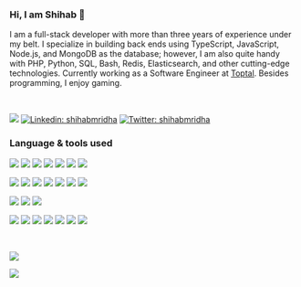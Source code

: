 ### Hi, I am Shihab 👋

<!-- Bio -->
I am a full-stack developer with more than three years of experience under my belt. I specialize in building back ends using TypeScript, JavaScript, Node.js, and MongoDB as the database; however, I am also quite handy with PHP, Python, SQL, Bash, Redis, Elasticsearch, and other cutting-edge technologies. Currently working as a Software Engineer at [Toptal](https://toptal.com). Besides programming, I enjoy gaming.

<br>

<!-- Social links -->
[![](https://img.shields.io/badge/Blog-Another%20Dev-green?style=for-the-badge)](https://anotherdev.xyz)
[![Linkedin: shihabmridha](https://img.shields.io/badge/-shihabmridha-blue?style=for-the-badge&logo=Linkedin&logoColor=white&link=https://www.linkedin.com/in/shihabmridha/)](https://www.linkedin.com/in/shihabmridha/)
[![Twitter: shihabmridha](https://img.shields.io/twitter/follow/shihabmridha?style=for-the-badge&logo=twitter)](https://twitter.com/shihabmridha) 


### Language & tools used

<!-- Language -->
![](https://img.shields.io/badge/-JavaScript-565555?style=flat-square&logo=javascript)
![](https://img.shields.io/badge/-TypeScript-565555?style=flat-square&logo=typescript)
![](https://img.shields.io/badge/-Go-565555?style=flat-square&logo=Go)
![](https://img.shields.io/badge/-Java-565555?style=flat-square&logo=Java)
![](https://img.shields.io/badge/-Python-565555?style=flat-square&logo=python)
![](https://img.shields.io/badge/-Php-565555?style=flat-square&logo=Php)
![](https://img.shields.io/badge/-Bash-565555?style=flat-square&logo=GNU%20Bash)

<!-- Frameworks & Libraries -->
![](https://img.shields.io/badge/-NodeJS-565555?style=flat-square&logo=node.js)
![](https://img.shields.io/badge/-Socket.IO-565555?style=flat-square&logo=Socket.io)
![](https://img.shields.io/badge/-ExpressJS-565555?style=flat-square)
![](https://img.shields.io/badge/-FeathersJS-565555?style=flat-square)
![](https://img.shields.io/badge/-React-565555?style=flat-square&logo=React)
![](https://img.shields.io/badge/-React_Native-565555?style=flat-square)
![](https://img.shields.io/badge/-Laravel-565555?style=flat-square&logo=Laravel)

<!-- Database -->
![](https://img.shields.io/badge/-MongoDB-565555?style=flat-square&logo=MongoDB)
![](https://img.shields.io/badge/-MySQL-565555?style=flat-square&logo=MySQL)
![](https://img.shields.io/badge/-Redis-565555?style=flat-square&logo=Redis)

<!-- Tools & Platforms -->
![](https://img.shields.io/badge/-RabbitMQ-565555?style=flat-square&logo=RabbitMQ)
![](https://img.shields.io/badge/-Docker-565555?style=flat-square&logo=Docker)
![](https://img.shields.io/badge/-Kubernetes-565555?style=flat-square&logo=Kubernetes)
![](https://img.shields.io/badge/-Azure%20Devops-565555?style=flat-square&logo=Azure%20Devops)
![](https://img.shields.io/badge/-Microsoft%20Azure-565555?style=flat-square&logo=Microsoft%20Azure)
![](https://img.shields.io/badge/-Google%20Cloud-565555?style=flat-square&logo=Google%20Cloud)
![](https://img.shields.io/badge/-Amazon%20AWS-565555?style=flat-square&logo=Amazon%20AWS)


<br>

<!-- Dynamic content -->
![](https://github-readme-stats.vercel.app/api?username=shihabmridha&show_icons=true&hide_border=true)

![](https://komarev.com/ghpvc/?username=shihabmridha&color=green&style=flat-square&label=Guests)
